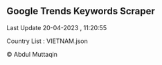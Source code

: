 

## Google Trends Keywords Scraper 
 
Last Update 20-04-2023 , 11:20:55

Country List :
VIETNAM.json



© Abdul Muttaqin 
